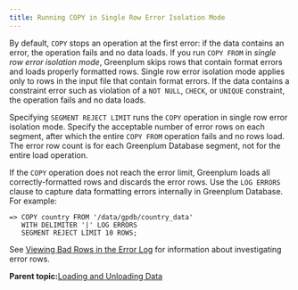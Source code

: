 ```yaml
---
title: Running COPY in Single Row Error Isolation Mode 
---
```


By default, `COPY` stops an operation at the first error: if the data contains an error, the operation fails and no data loads. If you run `COPY FROM` in *single row error isolation mode*, Greenplum skips rows that contain format errors and loads properly formatted rows. Single row error isolation mode applies only to rows in the input file that contain format errors. If the data contains a constraint error such as violation of a `NOT NULL`, `CHECK`, or `UNIQUE` constraint, the operation fails and no data loads.

Specifying `SEGMENT REJECT LIMIT` runs the `COPY` operation in single row error isolation mode. Specify the acceptable number of error rows on each segment, after which the entire `COPY FROM` operation fails and no rows load. The error row count is for each Greenplum Database segment, not for the entire load operation.

If the `COPY` operation does not reach the error limit, Greenplum loads all correctly-formatted rows and discards the error rows. Use the `LOG ERRORS` clause to capture data formatting errors internally in Greenplum Database. For example:

```
=> COPY country FROM '/data/gpdb/country_data' 
   WITH DELIMITER '|' LOG ERRORS
   SEGMENT REJECT LIMIT 10 ROWS;
```

See [Viewing Bad Rows in the Error Log](g-viewing-bad-rows-in-the-error-table-or-error-log.html) for information about investigating error rows.

**Parent topic:**[Loading and Unloading Data](../../load/topics/g-loading-and-unloading-data.html)

